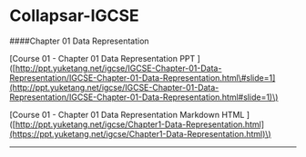 # Collapsar-IGCSE

\#\#\#\#Chapter 01 Data Representation

\[Course 01 - Chapter 01 Data Representation PPT \]\([http://ppt.yuketang.net/igcse/IGCSE-Chapter-01-Data-Representation/IGCSE-Chapter-01-Data-Representation.html\#slide=1](http://ppt.yuketang.net/igcse/IGCSE-Chapter-01-Data-Representation/IGCSE-Chapter-01-Data-Representation.html#slide=1)\)

\[Course 01 - Chapter 01 Data Representation Markdown HTML \]\([http://ppt.yuketang.net/igcse/Chapter1-Data-Representation.html](https://ppt.yuketang.net/igcse/Chapter1-Data-Representation.html)\)

---



